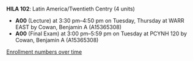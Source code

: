 **HILA 102**: Latin America/Twentieth Centry (4 units)

- **A00** (Lecture) at 3:30 pm–4:50 pm on Tuesday, Thursday at WARR EAST by Cowan, Benjamin A (A15365308)
- **A00** (Final Exam) at 3:00 pm–5:59 pm on Tuesday at PCYNH 120 by Cowan, Benjamin A (A15365308)

[Enrollment numbers over time](./HILA102.tsv)
